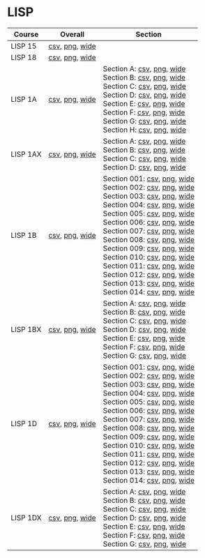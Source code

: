 # LISP

| Course | Overall | Section |
| ------ | ------- | ------- |
| LISP 15 | [csv](https://github.com/UCSD-Historical-Enrollment-Data/2024Fall/blob/main/overall/LISP%2015.csv), [png](https://raw.githubusercontent.com/UCSD-Historical-Enrollment-Data/2024Fall/main/plot_overall/LISP%2015.png), [wide](https://raw.githubusercontent.com/UCSD-Historical-Enrollment-Data/2024Fall/main/plot_overall_wide/LISP%2015.png) |  |
| LISP 18 | [csv](https://github.com/UCSD-Historical-Enrollment-Data/2024Fall/blob/main/overall/LISP%2018.csv), [png](https://raw.githubusercontent.com/UCSD-Historical-Enrollment-Data/2024Fall/main/plot_overall/LISP%2018.png), [wide](https://raw.githubusercontent.com/UCSD-Historical-Enrollment-Data/2024Fall/main/plot_overall_wide/LISP%2018.png) |  |
| LISP 1A | [csv](https://github.com/UCSD-Historical-Enrollment-Data/2024Fall/blob/main/overall/LISP%201A.csv), [png](https://raw.githubusercontent.com/UCSD-Historical-Enrollment-Data/2024Fall/main/plot_overall/LISP%201A.png), [wide](https://raw.githubusercontent.com/UCSD-Historical-Enrollment-Data/2024Fall/main/plot_overall_wide/LISP%201A.png) | Section A: [csv](https://github.com/UCSD-Historical-Enrollment-Data/2024Fall/blob/main/section/LISP%201A_A.csv), [png](https://raw.githubusercontent.com/UCSD-Historical-Enrollment-Data/2024Fall/main/plot_section/LISP%201A_A.png), [wide](https://raw.githubusercontent.com/UCSD-Historical-Enrollment-Data/2024Fall/main/plot_section_wide/LISP%201A_A.png)<br>Section B: [csv](https://github.com/UCSD-Historical-Enrollment-Data/2024Fall/blob/main/section/LISP%201A_B.csv), [png](https://raw.githubusercontent.com/UCSD-Historical-Enrollment-Data/2024Fall/main/plot_section/LISP%201A_B.png), [wide](https://raw.githubusercontent.com/UCSD-Historical-Enrollment-Data/2024Fall/main/plot_section_wide/LISP%201A_B.png)<br>Section C: [csv](https://github.com/UCSD-Historical-Enrollment-Data/2024Fall/blob/main/section/LISP%201A_C.csv), [png](https://raw.githubusercontent.com/UCSD-Historical-Enrollment-Data/2024Fall/main/plot_section/LISP%201A_C.png), [wide](https://raw.githubusercontent.com/UCSD-Historical-Enrollment-Data/2024Fall/main/plot_section_wide/LISP%201A_C.png)<br>Section D: [csv](https://github.com/UCSD-Historical-Enrollment-Data/2024Fall/blob/main/section/LISP%201A_D.csv), [png](https://raw.githubusercontent.com/UCSD-Historical-Enrollment-Data/2024Fall/main/plot_section/LISP%201A_D.png), [wide](https://raw.githubusercontent.com/UCSD-Historical-Enrollment-Data/2024Fall/main/plot_section_wide/LISP%201A_D.png)<br>Section E: [csv](https://github.com/UCSD-Historical-Enrollment-Data/2024Fall/blob/main/section/LISP%201A_E.csv), [png](https://raw.githubusercontent.com/UCSD-Historical-Enrollment-Data/2024Fall/main/plot_section/LISP%201A_E.png), [wide](https://raw.githubusercontent.com/UCSD-Historical-Enrollment-Data/2024Fall/main/plot_section_wide/LISP%201A_E.png)<br>Section F: [csv](https://github.com/UCSD-Historical-Enrollment-Data/2024Fall/blob/main/section/LISP%201A_F.csv), [png](https://raw.githubusercontent.com/UCSD-Historical-Enrollment-Data/2024Fall/main/plot_section/LISP%201A_F.png), [wide](https://raw.githubusercontent.com/UCSD-Historical-Enrollment-Data/2024Fall/main/plot_section_wide/LISP%201A_F.png)<br>Section G: [csv](https://github.com/UCSD-Historical-Enrollment-Data/2024Fall/blob/main/section/LISP%201A_G.csv), [png](https://raw.githubusercontent.com/UCSD-Historical-Enrollment-Data/2024Fall/main/plot_section/LISP%201A_G.png), [wide](https://raw.githubusercontent.com/UCSD-Historical-Enrollment-Data/2024Fall/main/plot_section_wide/LISP%201A_G.png)<br>Section H: [csv](https://github.com/UCSD-Historical-Enrollment-Data/2024Fall/blob/main/section/LISP%201A_H.csv), [png](https://raw.githubusercontent.com/UCSD-Historical-Enrollment-Data/2024Fall/main/plot_section/LISP%201A_H.png), [wide](https://raw.githubusercontent.com/UCSD-Historical-Enrollment-Data/2024Fall/main/plot_section_wide/LISP%201A_H.png) |
| LISP 1AX | [csv](https://github.com/UCSD-Historical-Enrollment-Data/2024Fall/blob/main/overall/LISP%201AX.csv), [png](https://raw.githubusercontent.com/UCSD-Historical-Enrollment-Data/2024Fall/main/plot_overall/LISP%201AX.png), [wide](https://raw.githubusercontent.com/UCSD-Historical-Enrollment-Data/2024Fall/main/plot_overall_wide/LISP%201AX.png) | Section A: [csv](https://github.com/UCSD-Historical-Enrollment-Data/2024Fall/blob/main/section/LISP%201AX_A.csv), [png](https://raw.githubusercontent.com/UCSD-Historical-Enrollment-Data/2024Fall/main/plot_section/LISP%201AX_A.png), [wide](https://raw.githubusercontent.com/UCSD-Historical-Enrollment-Data/2024Fall/main/plot_section_wide/LISP%201AX_A.png)<br>Section B: [csv](https://github.com/UCSD-Historical-Enrollment-Data/2024Fall/blob/main/section/LISP%201AX_B.csv), [png](https://raw.githubusercontent.com/UCSD-Historical-Enrollment-Data/2024Fall/main/plot_section/LISP%201AX_B.png), [wide](https://raw.githubusercontent.com/UCSD-Historical-Enrollment-Data/2024Fall/main/plot_section_wide/LISP%201AX_B.png)<br>Section C: [csv](https://github.com/UCSD-Historical-Enrollment-Data/2024Fall/blob/main/section/LISP%201AX_C.csv), [png](https://raw.githubusercontent.com/UCSD-Historical-Enrollment-Data/2024Fall/main/plot_section/LISP%201AX_C.png), [wide](https://raw.githubusercontent.com/UCSD-Historical-Enrollment-Data/2024Fall/main/plot_section_wide/LISP%201AX_C.png)<br>Section D: [csv](https://github.com/UCSD-Historical-Enrollment-Data/2024Fall/blob/main/section/LISP%201AX_D.csv), [png](https://raw.githubusercontent.com/UCSD-Historical-Enrollment-Data/2024Fall/main/plot_section/LISP%201AX_D.png), [wide](https://raw.githubusercontent.com/UCSD-Historical-Enrollment-Data/2024Fall/main/plot_section_wide/LISP%201AX_D.png) |
| LISP 1B | [csv](https://github.com/UCSD-Historical-Enrollment-Data/2024Fall/blob/main/overall/LISP%201B.csv), [png](https://raw.githubusercontent.com/UCSD-Historical-Enrollment-Data/2024Fall/main/plot_overall/LISP%201B.png), [wide](https://raw.githubusercontent.com/UCSD-Historical-Enrollment-Data/2024Fall/main/plot_overall_wide/LISP%201B.png) | Section 001: [csv](https://github.com/UCSD-Historical-Enrollment-Data/2024Fall/blob/main/section/LISP%201B_001.csv), [png](https://raw.githubusercontent.com/UCSD-Historical-Enrollment-Data/2024Fall/main/plot_section/LISP%201B_001.png), [wide](https://raw.githubusercontent.com/UCSD-Historical-Enrollment-Data/2024Fall/main/plot_section_wide/LISP%201B_001.png)<br>Section 002: [csv](https://github.com/UCSD-Historical-Enrollment-Data/2024Fall/blob/main/section/LISP%201B_002.csv), [png](https://raw.githubusercontent.com/UCSD-Historical-Enrollment-Data/2024Fall/main/plot_section/LISP%201B_002.png), [wide](https://raw.githubusercontent.com/UCSD-Historical-Enrollment-Data/2024Fall/main/plot_section_wide/LISP%201B_002.png)<br>Section 003: [csv](https://github.com/UCSD-Historical-Enrollment-Data/2024Fall/blob/main/section/LISP%201B_003.csv), [png](https://raw.githubusercontent.com/UCSD-Historical-Enrollment-Data/2024Fall/main/plot_section/LISP%201B_003.png), [wide](https://raw.githubusercontent.com/UCSD-Historical-Enrollment-Data/2024Fall/main/plot_section_wide/LISP%201B_003.png)<br>Section 004: [csv](https://github.com/UCSD-Historical-Enrollment-Data/2024Fall/blob/main/section/LISP%201B_004.csv), [png](https://raw.githubusercontent.com/UCSD-Historical-Enrollment-Data/2024Fall/main/plot_section/LISP%201B_004.png), [wide](https://raw.githubusercontent.com/UCSD-Historical-Enrollment-Data/2024Fall/main/plot_section_wide/LISP%201B_004.png)<br>Section 005: [csv](https://github.com/UCSD-Historical-Enrollment-Data/2024Fall/blob/main/section/LISP%201B_005.csv), [png](https://raw.githubusercontent.com/UCSD-Historical-Enrollment-Data/2024Fall/main/plot_section/LISP%201B_005.png), [wide](https://raw.githubusercontent.com/UCSD-Historical-Enrollment-Data/2024Fall/main/plot_section_wide/LISP%201B_005.png)<br>Section 006: [csv](https://github.com/UCSD-Historical-Enrollment-Data/2024Fall/blob/main/section/LISP%201B_006.csv), [png](https://raw.githubusercontent.com/UCSD-Historical-Enrollment-Data/2024Fall/main/plot_section/LISP%201B_006.png), [wide](https://raw.githubusercontent.com/UCSD-Historical-Enrollment-Data/2024Fall/main/plot_section_wide/LISP%201B_006.png)<br>Section 007: [csv](https://github.com/UCSD-Historical-Enrollment-Data/2024Fall/blob/main/section/LISP%201B_007.csv), [png](https://raw.githubusercontent.com/UCSD-Historical-Enrollment-Data/2024Fall/main/plot_section/LISP%201B_007.png), [wide](https://raw.githubusercontent.com/UCSD-Historical-Enrollment-Data/2024Fall/main/plot_section_wide/LISP%201B_007.png)<br>Section 008: [csv](https://github.com/UCSD-Historical-Enrollment-Data/2024Fall/blob/main/section/LISP%201B_008.csv), [png](https://raw.githubusercontent.com/UCSD-Historical-Enrollment-Data/2024Fall/main/plot_section/LISP%201B_008.png), [wide](https://raw.githubusercontent.com/UCSD-Historical-Enrollment-Data/2024Fall/main/plot_section_wide/LISP%201B_008.png)<br>Section 009: [csv](https://github.com/UCSD-Historical-Enrollment-Data/2024Fall/blob/main/section/LISP%201B_009.csv), [png](https://raw.githubusercontent.com/UCSD-Historical-Enrollment-Data/2024Fall/main/plot_section/LISP%201B_009.png), [wide](https://raw.githubusercontent.com/UCSD-Historical-Enrollment-Data/2024Fall/main/plot_section_wide/LISP%201B_009.png)<br>Section 010: [csv](https://github.com/UCSD-Historical-Enrollment-Data/2024Fall/blob/main/section/LISP%201B_010.csv), [png](https://raw.githubusercontent.com/UCSD-Historical-Enrollment-Data/2024Fall/main/plot_section/LISP%201B_010.png), [wide](https://raw.githubusercontent.com/UCSD-Historical-Enrollment-Data/2024Fall/main/plot_section_wide/LISP%201B_010.png)<br>Section 011: [csv](https://github.com/UCSD-Historical-Enrollment-Data/2024Fall/blob/main/section/LISP%201B_011.csv), [png](https://raw.githubusercontent.com/UCSD-Historical-Enrollment-Data/2024Fall/main/plot_section/LISP%201B_011.png), [wide](https://raw.githubusercontent.com/UCSD-Historical-Enrollment-Data/2024Fall/main/plot_section_wide/LISP%201B_011.png)<br>Section 012: [csv](https://github.com/UCSD-Historical-Enrollment-Data/2024Fall/blob/main/section/LISP%201B_012.csv), [png](https://raw.githubusercontent.com/UCSD-Historical-Enrollment-Data/2024Fall/main/plot_section/LISP%201B_012.png), [wide](https://raw.githubusercontent.com/UCSD-Historical-Enrollment-Data/2024Fall/main/plot_section_wide/LISP%201B_012.png)<br>Section 013: [csv](https://github.com/UCSD-Historical-Enrollment-Data/2024Fall/blob/main/section/LISP%201B_013.csv), [png](https://raw.githubusercontent.com/UCSD-Historical-Enrollment-Data/2024Fall/main/plot_section/LISP%201B_013.png), [wide](https://raw.githubusercontent.com/UCSD-Historical-Enrollment-Data/2024Fall/main/plot_section_wide/LISP%201B_013.png)<br>Section 014: [csv](https://github.com/UCSD-Historical-Enrollment-Data/2024Fall/blob/main/section/LISP%201B_014.csv), [png](https://raw.githubusercontent.com/UCSD-Historical-Enrollment-Data/2024Fall/main/plot_section/LISP%201B_014.png), [wide](https://raw.githubusercontent.com/UCSD-Historical-Enrollment-Data/2024Fall/main/plot_section_wide/LISP%201B_014.png) |
| LISP 1BX | [csv](https://github.com/UCSD-Historical-Enrollment-Data/2024Fall/blob/main/overall/LISP%201BX.csv), [png](https://raw.githubusercontent.com/UCSD-Historical-Enrollment-Data/2024Fall/main/plot_overall/LISP%201BX.png), [wide](https://raw.githubusercontent.com/UCSD-Historical-Enrollment-Data/2024Fall/main/plot_overall_wide/LISP%201BX.png) | Section A: [csv](https://github.com/UCSD-Historical-Enrollment-Data/2024Fall/blob/main/section/LISP%201BX_A.csv), [png](https://raw.githubusercontent.com/UCSD-Historical-Enrollment-Data/2024Fall/main/plot_section/LISP%201BX_A.png), [wide](https://raw.githubusercontent.com/UCSD-Historical-Enrollment-Data/2024Fall/main/plot_section_wide/LISP%201BX_A.png)<br>Section B: [csv](https://github.com/UCSD-Historical-Enrollment-Data/2024Fall/blob/main/section/LISP%201BX_B.csv), [png](https://raw.githubusercontent.com/UCSD-Historical-Enrollment-Data/2024Fall/main/plot_section/LISP%201BX_B.png), [wide](https://raw.githubusercontent.com/UCSD-Historical-Enrollment-Data/2024Fall/main/plot_section_wide/LISP%201BX_B.png)<br>Section C: [csv](https://github.com/UCSD-Historical-Enrollment-Data/2024Fall/blob/main/section/LISP%201BX_C.csv), [png](https://raw.githubusercontent.com/UCSD-Historical-Enrollment-Data/2024Fall/main/plot_section/LISP%201BX_C.png), [wide](https://raw.githubusercontent.com/UCSD-Historical-Enrollment-Data/2024Fall/main/plot_section_wide/LISP%201BX_C.png)<br>Section D: [csv](https://github.com/UCSD-Historical-Enrollment-Data/2024Fall/blob/main/section/LISP%201BX_D.csv), [png](https://raw.githubusercontent.com/UCSD-Historical-Enrollment-Data/2024Fall/main/plot_section/LISP%201BX_D.png), [wide](https://raw.githubusercontent.com/UCSD-Historical-Enrollment-Data/2024Fall/main/plot_section_wide/LISP%201BX_D.png)<br>Section E: [csv](https://github.com/UCSD-Historical-Enrollment-Data/2024Fall/blob/main/section/LISP%201BX_E.csv), [png](https://raw.githubusercontent.com/UCSD-Historical-Enrollment-Data/2024Fall/main/plot_section/LISP%201BX_E.png), [wide](https://raw.githubusercontent.com/UCSD-Historical-Enrollment-Data/2024Fall/main/plot_section_wide/LISP%201BX_E.png)<br>Section F: [csv](https://github.com/UCSD-Historical-Enrollment-Data/2024Fall/blob/main/section/LISP%201BX_F.csv), [png](https://raw.githubusercontent.com/UCSD-Historical-Enrollment-Data/2024Fall/main/plot_section/LISP%201BX_F.png), [wide](https://raw.githubusercontent.com/UCSD-Historical-Enrollment-Data/2024Fall/main/plot_section_wide/LISP%201BX_F.png)<br>Section G: [csv](https://github.com/UCSD-Historical-Enrollment-Data/2024Fall/blob/main/section/LISP%201BX_G.csv), [png](https://raw.githubusercontent.com/UCSD-Historical-Enrollment-Data/2024Fall/main/plot_section/LISP%201BX_G.png), [wide](https://raw.githubusercontent.com/UCSD-Historical-Enrollment-Data/2024Fall/main/plot_section_wide/LISP%201BX_G.png) |
| LISP 1D | [csv](https://github.com/UCSD-Historical-Enrollment-Data/2024Fall/blob/main/overall/LISP%201D.csv), [png](https://raw.githubusercontent.com/UCSD-Historical-Enrollment-Data/2024Fall/main/plot_overall/LISP%201D.png), [wide](https://raw.githubusercontent.com/UCSD-Historical-Enrollment-Data/2024Fall/main/plot_overall_wide/LISP%201D.png) | Section 001: [csv](https://github.com/UCSD-Historical-Enrollment-Data/2024Fall/blob/main/section/LISP%201D_001.csv), [png](https://raw.githubusercontent.com/UCSD-Historical-Enrollment-Data/2024Fall/main/plot_section/LISP%201D_001.png), [wide](https://raw.githubusercontent.com/UCSD-Historical-Enrollment-Data/2024Fall/main/plot_section_wide/LISP%201D_001.png)<br>Section 002: [csv](https://github.com/UCSD-Historical-Enrollment-Data/2024Fall/blob/main/section/LISP%201D_002.csv), [png](https://raw.githubusercontent.com/UCSD-Historical-Enrollment-Data/2024Fall/main/plot_section/LISP%201D_002.png), [wide](https://raw.githubusercontent.com/UCSD-Historical-Enrollment-Data/2024Fall/main/plot_section_wide/LISP%201D_002.png)<br>Section 003: [csv](https://github.com/UCSD-Historical-Enrollment-Data/2024Fall/blob/main/section/LISP%201D_003.csv), [png](https://raw.githubusercontent.com/UCSD-Historical-Enrollment-Data/2024Fall/main/plot_section/LISP%201D_003.png), [wide](https://raw.githubusercontent.com/UCSD-Historical-Enrollment-Data/2024Fall/main/plot_section_wide/LISP%201D_003.png)<br>Section 004: [csv](https://github.com/UCSD-Historical-Enrollment-Data/2024Fall/blob/main/section/LISP%201D_004.csv), [png](https://raw.githubusercontent.com/UCSD-Historical-Enrollment-Data/2024Fall/main/plot_section/LISP%201D_004.png), [wide](https://raw.githubusercontent.com/UCSD-Historical-Enrollment-Data/2024Fall/main/plot_section_wide/LISP%201D_004.png)<br>Section 005: [csv](https://github.com/UCSD-Historical-Enrollment-Data/2024Fall/blob/main/section/LISP%201D_005.csv), [png](https://raw.githubusercontent.com/UCSD-Historical-Enrollment-Data/2024Fall/main/plot_section/LISP%201D_005.png), [wide](https://raw.githubusercontent.com/UCSD-Historical-Enrollment-Data/2024Fall/main/plot_section_wide/LISP%201D_005.png)<br>Section 006: [csv](https://github.com/UCSD-Historical-Enrollment-Data/2024Fall/blob/main/section/LISP%201D_006.csv), [png](https://raw.githubusercontent.com/UCSD-Historical-Enrollment-Data/2024Fall/main/plot_section/LISP%201D_006.png), [wide](https://raw.githubusercontent.com/UCSD-Historical-Enrollment-Data/2024Fall/main/plot_section_wide/LISP%201D_006.png)<br>Section 007: [csv](https://github.com/UCSD-Historical-Enrollment-Data/2024Fall/blob/main/section/LISP%201D_007.csv), [png](https://raw.githubusercontent.com/UCSD-Historical-Enrollment-Data/2024Fall/main/plot_section/LISP%201D_007.png), [wide](https://raw.githubusercontent.com/UCSD-Historical-Enrollment-Data/2024Fall/main/plot_section_wide/LISP%201D_007.png)<br>Section 008: [csv](https://github.com/UCSD-Historical-Enrollment-Data/2024Fall/blob/main/section/LISP%201D_008.csv), [png](https://raw.githubusercontent.com/UCSD-Historical-Enrollment-Data/2024Fall/main/plot_section/LISP%201D_008.png), [wide](https://raw.githubusercontent.com/UCSD-Historical-Enrollment-Data/2024Fall/main/plot_section_wide/LISP%201D_008.png)<br>Section 009: [csv](https://github.com/UCSD-Historical-Enrollment-Data/2024Fall/blob/main/section/LISP%201D_009.csv), [png](https://raw.githubusercontent.com/UCSD-Historical-Enrollment-Data/2024Fall/main/plot_section/LISP%201D_009.png), [wide](https://raw.githubusercontent.com/UCSD-Historical-Enrollment-Data/2024Fall/main/plot_section_wide/LISP%201D_009.png)<br>Section 010: [csv](https://github.com/UCSD-Historical-Enrollment-Data/2024Fall/blob/main/section/LISP%201D_010.csv), [png](https://raw.githubusercontent.com/UCSD-Historical-Enrollment-Data/2024Fall/main/plot_section/LISP%201D_010.png), [wide](https://raw.githubusercontent.com/UCSD-Historical-Enrollment-Data/2024Fall/main/plot_section_wide/LISP%201D_010.png)<br>Section 011: [csv](https://github.com/UCSD-Historical-Enrollment-Data/2024Fall/blob/main/section/LISP%201D_011.csv), [png](https://raw.githubusercontent.com/UCSD-Historical-Enrollment-Data/2024Fall/main/plot_section/LISP%201D_011.png), [wide](https://raw.githubusercontent.com/UCSD-Historical-Enrollment-Data/2024Fall/main/plot_section_wide/LISP%201D_011.png)<br>Section 012: [csv](https://github.com/UCSD-Historical-Enrollment-Data/2024Fall/blob/main/section/LISP%201D_012.csv), [png](https://raw.githubusercontent.com/UCSD-Historical-Enrollment-Data/2024Fall/main/plot_section/LISP%201D_012.png), [wide](https://raw.githubusercontent.com/UCSD-Historical-Enrollment-Data/2024Fall/main/plot_section_wide/LISP%201D_012.png)<br>Section 013: [csv](https://github.com/UCSD-Historical-Enrollment-Data/2024Fall/blob/main/section/LISP%201D_013.csv), [png](https://raw.githubusercontent.com/UCSD-Historical-Enrollment-Data/2024Fall/main/plot_section/LISP%201D_013.png), [wide](https://raw.githubusercontent.com/UCSD-Historical-Enrollment-Data/2024Fall/main/plot_section_wide/LISP%201D_013.png)<br>Section 014: [csv](https://github.com/UCSD-Historical-Enrollment-Data/2024Fall/blob/main/section/LISP%201D_014.csv), [png](https://raw.githubusercontent.com/UCSD-Historical-Enrollment-Data/2024Fall/main/plot_section/LISP%201D_014.png), [wide](https://raw.githubusercontent.com/UCSD-Historical-Enrollment-Data/2024Fall/main/plot_section_wide/LISP%201D_014.png) |
| LISP 1DX | [csv](https://github.com/UCSD-Historical-Enrollment-Data/2024Fall/blob/main/overall/LISP%201DX.csv), [png](https://raw.githubusercontent.com/UCSD-Historical-Enrollment-Data/2024Fall/main/plot_overall/LISP%201DX.png), [wide](https://raw.githubusercontent.com/UCSD-Historical-Enrollment-Data/2024Fall/main/plot_overall_wide/LISP%201DX.png) | Section A: [csv](https://github.com/UCSD-Historical-Enrollment-Data/2024Fall/blob/main/section/LISP%201DX_A.csv), [png](https://raw.githubusercontent.com/UCSD-Historical-Enrollment-Data/2024Fall/main/plot_section/LISP%201DX_A.png), [wide](https://raw.githubusercontent.com/UCSD-Historical-Enrollment-Data/2024Fall/main/plot_section_wide/LISP%201DX_A.png)<br>Section B: [csv](https://github.com/UCSD-Historical-Enrollment-Data/2024Fall/blob/main/section/LISP%201DX_B.csv), [png](https://raw.githubusercontent.com/UCSD-Historical-Enrollment-Data/2024Fall/main/plot_section/LISP%201DX_B.png), [wide](https://raw.githubusercontent.com/UCSD-Historical-Enrollment-Data/2024Fall/main/plot_section_wide/LISP%201DX_B.png)<br>Section C: [csv](https://github.com/UCSD-Historical-Enrollment-Data/2024Fall/blob/main/section/LISP%201DX_C.csv), [png](https://raw.githubusercontent.com/UCSD-Historical-Enrollment-Data/2024Fall/main/plot_section/LISP%201DX_C.png), [wide](https://raw.githubusercontent.com/UCSD-Historical-Enrollment-Data/2024Fall/main/plot_section_wide/LISP%201DX_C.png)<br>Section D: [csv](https://github.com/UCSD-Historical-Enrollment-Data/2024Fall/blob/main/section/LISP%201DX_D.csv), [png](https://raw.githubusercontent.com/UCSD-Historical-Enrollment-Data/2024Fall/main/plot_section/LISP%201DX_D.png), [wide](https://raw.githubusercontent.com/UCSD-Historical-Enrollment-Data/2024Fall/main/plot_section_wide/LISP%201DX_D.png)<br>Section E: [csv](https://github.com/UCSD-Historical-Enrollment-Data/2024Fall/blob/main/section/LISP%201DX_E.csv), [png](https://raw.githubusercontent.com/UCSD-Historical-Enrollment-Data/2024Fall/main/plot_section/LISP%201DX_E.png), [wide](https://raw.githubusercontent.com/UCSD-Historical-Enrollment-Data/2024Fall/main/plot_section_wide/LISP%201DX_E.png)<br>Section F: [csv](https://github.com/UCSD-Historical-Enrollment-Data/2024Fall/blob/main/section/LISP%201DX_F.csv), [png](https://raw.githubusercontent.com/UCSD-Historical-Enrollment-Data/2024Fall/main/plot_section/LISP%201DX_F.png), [wide](https://raw.githubusercontent.com/UCSD-Historical-Enrollment-Data/2024Fall/main/plot_section_wide/LISP%201DX_F.png)<br>Section G: [csv](https://github.com/UCSD-Historical-Enrollment-Data/2024Fall/blob/main/section/LISP%201DX_G.csv), [png](https://raw.githubusercontent.com/UCSD-Historical-Enrollment-Data/2024Fall/main/plot_section/LISP%201DX_G.png), [wide](https://raw.githubusercontent.com/UCSD-Historical-Enrollment-Data/2024Fall/main/plot_section_wide/LISP%201DX_G.png) |
